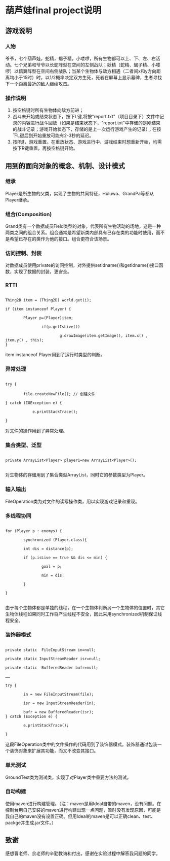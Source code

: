 # 葫芦娃final project说明

## 游戏说明

### 人物

爷爷，七个葫芦娃，蛇精，蝎子精，小喽啰，所有生物都可以上、下、左、右活动。七个兄弟和爷爷以长蛇阵型在空间的左侧战队；妖精（蛇精、蝎子精、小喽啰）以鹤翼阵型在空间右侧战队；当某个生物体与敌方相遇（二者间x和y方向距离均小于15时）时，以1/2概率决定双方生死，死者在屏幕上显示墓碑，生者寻找下一个距离最近的敌人继续攻击。

### 操作说明

1. 按空格键时所有生物体向敌方前进；
2. 战斗未开始或结束状态下，按下L键,将按“report.txt"（项目目录下）文件中记录的内容进行战斗回放（如果是结束状态下，"report.txt"中存储的是刚结束的战斗记录；游戏开始状态下，存储的是上一次运行游戏产生的记录）；在按下L键后到开始重放可能有2-3秒的延迟。
3. 按R键，游戏重置。在重放状态、游戏进行中、游戏结束时想重新开始，均需按下R键重置，再按空格键开始。

## 用到的面向对象的概念、机制、设计模式

### 继承

Player是所生物的父类，实现了生物的共同特征，Huluwa、GrandPa等都从Player继承。

### 组合(Composition)

Grand类有一个数据成员Field类型的对象，代表所有生物活动的场地，这是一种两类之间的组合关系。组合通常是希望新类内部具有已存在类的功能时使用，而不是希望已存在的类作为他的接口。组合更符合该场景。

### 访问控制、封装

对数据成员使用private的访问控制，对外提供setIdname()和getIdname()接口函数，实现了数据的封装，更安全。

### RTTI

```

Thing2D item = (Thing2D) world.get(i);

if (item instanceof Player) {
        
        Player p=(Player)item;
                
                if(p.getIsLive())
                
                        g.drawImage(item.getImage(), item.x() , item.y() , this);
}

```

item instanceof Player用到了运行时类型的判断。

### 异常处理

```

try {
           
        file.createNewFile(); // 创建文件
    
} catch (IOException e) {
            
            e.printStackTrace();
        
}

```

对文件的操作用到了异常处理。

### 集合类型、泛型

```

private ArrayList<Player> player1=new ArrayList<Player>();
    
```

对生物体的存储用到了集合类型ArrayList，同时它的参数类型为Player。

### 输入输出

FileOperation类为对文件的读写操作类，用以实现游戏记录和重现。

### 多线程协同

```

for (Player p : enemys) {
        
        synchronized (Player.class){
        
        int dis = distance(p);
        
        if (p.isLive == true && dis <= min) {
        
                goal = p;
                
                min = dis;
    
        }
        
}
                
```

由于每个生物体都是单独的线程，在一个生物体判断另一个生物体的位置时，其它生物体线程如果同时工作将产生线程不安全，因此采用synchronized机制保证线程安全。

### 装饰器模式

```

private static  FileInputStream in=null;

private static InputStreamReader isr=null;
   
private static  BufferedReader bufr=null;

……   
  
try {

        in = new FileInputStream(file);
        
        isr = new InputStreamReader(in);
        
        bufr = new BufferedReader(isr);
} catch (Exception e) {
            
        e.printStackTrace();

}

```

这段FileOperation类中的文件操作的代码用到了装饰器模式。装饰器通过包装一个装饰对象来扩展其功能，而又不改变其接口。

### 单元测试

GroundTest类为测试类，实现了对Player类中重要方法的测试。

### 自动构建

使用maven进行构建管理。（注：maven是用Ideal自带的maven，没有问题。在控制台用自己安装的maven进行构建出现一点问题，暂时没有发现原因，可能是我自己的maven没有设置正确。但用Ideal的maven是可以正确clean、test、packge并生成.jar文件。）

## 致谢

感想曹老师、余老师的辛勤教诲和付出，感谢在实验过程中解答我问题的同学。